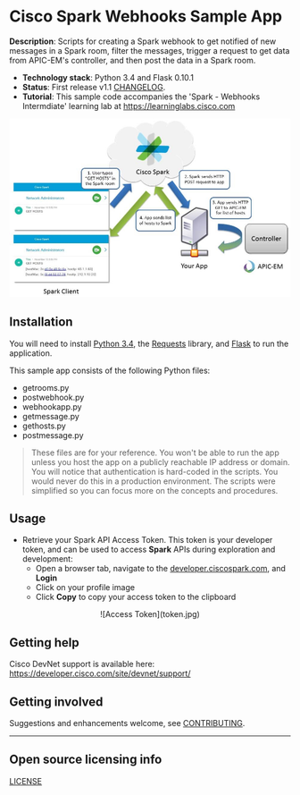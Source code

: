 # Cisco Spark Webhooks Sample App

**Description**: Scripts for creating a Spark webhook to get notified of new messages in a Spark room, filter the messages, trigger a request to get data from APIC-EM's controller, and then post the data in a Spark room.

- **Technology stack**: Python 3.4 and Flask 0.10.1
- **Status**:  First release v1.1 [CHANGELOG](CHANGELOG.md).
- **Tutorial**: This sample code accompanies the 'Spark - Webhooks Intermdiate' learning lab at https://learninglabs.cisco.com

![Webhook diagram](spark-apicem.jpg "Webhook diagram")


## Installation

You will need to install [Python 3.4](https://www.python.org/downloads/), the [Requests](http://docs.python-requests.org/en/latest/user/install/) library, and [Flask](http://flask.pocoo.org/) to run the application.

This sample app consists of the following Python files:
  * getrooms.py
  * postwebhook.py
  * webhookapp.py
  * getmessage.py
  * gethosts.py
  * postmessage.py

> These files are for your reference. You won't be able to run the app unless you host the app on a publicly reachable IP address or domain. You will notice that authentication is hard-coded in the scripts. You would never do this in a production environment. The scripts were simplified so you can focus more on the concepts and procedures.


## Usage

* Retrieve your Spark API Access Token.  This token is your developer token, and can be used to access **Spark** APIs during exploration and development:
  * Open a browser tab, navigate to the [developer.ciscospark.com](https://developer.ciscospark.com/?utm_source=Llab4&utm_medium=readme&utm_campaign=spark), and **Login**
  * Click on your profile image
  * Click **Copy** to copy your access token to the clipboard
<div align="center">![Access Token](token.jpg)</div>

## Getting help

Cisco DevNet support is available here: https://developer.cisco.com/site/devnet/support/

## Getting involved

Suggestions and enhancements welcome, see [CONTRIBUTING](CONTRIBUTING.md).


----

## Open source licensing info
[LICENSE](LICENSE)
